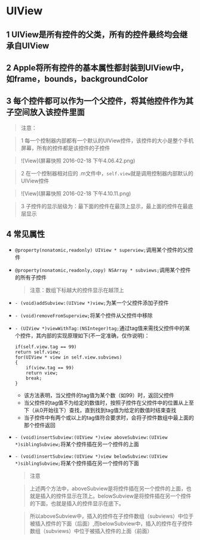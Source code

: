 #  UIView

## 1 UIView是所有控件的父类，所有的控件最终均会继承自UIView

## 2 Apple将所有控件的基本属性都封装到UIView中，如frame，bounds，backgroundColor

## 3 每个控件都可以作为一个父控件，将其他控件作为其子空间放入该控件里面
> 注意：

> 1 每一个控制器内部都有一个默认的UIView控件，该控件的大小是整个手机屏幕，所有的控件都是该控件的子控件

>![View](屏幕快照 2016-02-18 下午4.06.42.png)

> 2 在一个控制器相对应的 .m文件中，```self.view```就是调用控制器内部默认的UIView控件

>![View](屏幕快照 2016-02-18 下午4.10.11.png)

> 3 子控件的显示层级为：最下面的控件在最顶上显示，最上面的控件在最底层显示

## 4 常见属性
- ```@property(nonatomic,readonly) UIView * superview;```调用某个控件的父控件
- ```@property(nonatomic,readonly,copy) NSArray * subviews;```调用某个控件的所有子控件
    > 注意：数组下标越大的控件显示在越顶上
- ```- (void)addSubview:(UIView *)view;```为某一个父控件添加子控件
- ```- (void)removeFromSuperview;```将某个控件从父控件中移除
- ```- (UIView *)viewWithTag:(NSInteger)tag;```通过tag值来需找父控件中的某个控件，其内部的实现原理如下(不一定准确，仅作说明)：
    ```objc
    if(self.view.tag == 99) 
    return self.view;
    for(UIView * view in self.view.subviews)
    {
        if(view.tag == 99)
        return view;
        break;
    }
    ```
    - 该方法表明，当父控件的tag值为某个数（如99）时，返回父控件
    - 当父控件的tag值不为给定的数值时，按照子控件在父控件中的位置从上至下（从0开始往下）查找，直到找到tag值为给定的数值时结束查找
    - 当子控件中有两个或以上的tag值符合要求时，会将子控件数组中最上面的那个控件返回 
    
- ```- (void)insertSubview:(UIView *)view aboveSubview:(UIView *)siblingSubview;```将某个控件插在另一个控件的上面
- ```- (void)insertSubview:(UIView *)view belowSubview:(UIView *)siblingSubview;```将某个控件插在另一个控件的下面
    > 注意

    > 上述两个方法中，aboveSubview是将控件插在另一个控件的上面，也就是插入的控件显示在顶上。belowSubview是将控件插在另一个控件的下面，也就是插入的控件显示在底下。
    
    > 所以aboveSubview中，插入的控件在子控件数组（subviews）中位于被插入控件的下面（后面）,而belowSubview中，插入的控件在子控件数组（subviews）中位于被插入控件的上面（前面）

